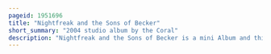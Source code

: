 ```yaml
---
pageid: 1951696
title: "Nightfreak and the Sons of Becker"
short_summary: "2004 studio album by the Coral"
description: "Nightfreak and the Sons of Becker is a mini Album and third Studio Album by English Rock band the Coral, released on 26 January 2004 by Deltasonic. The coral began writing the Album less than a Month after releasing their second Studio Album Magic and Medicine. Recording for the Album took Place over 12 Days at Bryn Derwen Studios in Wales with Producer Ian Broudie, Frontman for the Lightning Seeds ; the Coral served as Co-Producers. Nightfreak described as a lo-fi neo-psychedelia Album Nightfreak is a Concept Album about german Tennis Player Boris Becker."
---
```

